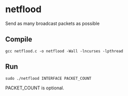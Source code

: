 # netflood

Send as many broadcast packets as possible

## Compile

	gcc netflood.c -o netflood -Wall -lncurses -lpthread

## Run

	sudo ./netflood INTERFACE PACKET_COUNT

PACKET_COUNT is optional.